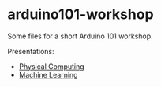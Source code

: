 # arduino101-workshop
Some files for a short Arduino 101 workshop.

Presentations:

* [Physical Computing](https://www.icloud.com/keynote/0q39YhkLwy4R51Zka9LUUUpDg#physical-computing)
* [Machine Learning](https://www.icloud.com/keynote/0FqM3x-Uv5DNPMR95mJnEi8SA#machine-learning)
